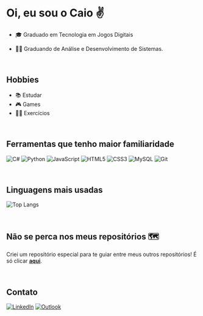 # Oi, eu sou o Caio ✌

- 🎓 Graduado em Tecnologia em Jogos Digitais
- 👨‍🎓 Graduando de Análise e Desenvolvimento de Sistemas.

  <br>

## Hobbies

- 📚 Estudar
- 🎮 Games
- 🏋️‍♀️ Exercícios

<br>

## Ferramentas que tenho maior familiaridade

![C#](https://img.shields.io/badge/c%23-%23239120.svg?style=for-the-badge&logo=c-sharp&logoColor=white)
![Python](https://img.shields.io/badge/python-3670A0?style=for-the-badge&logo=python&logoColor=ffdd54)
![JavaScript](https://img.shields.io/badge/javascript-%23323330.svg?style=for-the-badge&logo=javascript&logoColor=%23F7DF1E)
![HTML5](https://img.shields.io/badge/html5-%23E34F26.svg?style=for-the-badge&logo=html5&logoColor=white)
![CSS3](https://img.shields.io/badge/css3-%231572B6.svg?style=for-the-badge&logo=css3&logoColor=white)
![MySQL](https://img.shields.io/badge/mysql-%2300f.svg?style=for-the-badge&logo=mysql&logoColor=white)
![Git](https://img.shields.io/badge/git-%23F05033.svg?style=for-the-badge&logo=git&logoColor=white)

<br>

## Linguagens mais usadas

![Top Langs](https://github-readme-stats-git-masterrstaa-rickstaa.vercel.app/api/top-langs/?username=caioverri&bg_color=000&border_color=30A3DC&title_color=E94D5F&text_color=FFF)

<br>

## **Não se perca nos meus repositórios** 🗺
Criei um repositório especial para te guiar entre meus outros repositórios! É só clicar **[aqui](https://github.com/caioverri/mapa-guia)**.

<br>

## Contato
[![LinkedIn](https://img.shields.io/badge/linkedin-%230077B5.svg?style=for-the-badge&logo=linkedin&logoColor=white)](https://www.linkedin.com/in/caioverridelima/)
[![Outlook](https://img.shields.io/badge/Microsoft_Outlook-0078D4?style=for-the-badge&logo=microsoft-outlook&logoColor=white)](mailto:caioverri@outlook.com)
